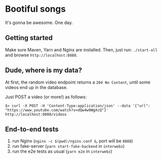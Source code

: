 # Bootiful songs

It's gonna be awesome.
One day.

## Getting started

Make sure Maven, Yarn and Nginx are installed.
Then, just run: `./start-all` and browse `http://localhost:8888`.

## Dude, where is my data?

At first, the random video endpoint returns a `204 No Content`, until some videos end up in the database.

Just POST a video (or more!) as follows:

```
$> curl -X POST -H 'Content-Type:application/json' --data '{"url": "https://www.youtube.com/watch?v=dQw4w9WgXcQ"}' http://localhost:8080/videos
```

## End-to-end tests

1. run Nginx (`nginx -c $(pwd)/nginx.conf &`, port will be `8888`)
2. run fake-server (`yarn start-fake-backend` in `interwebz`)
3. run the e2e tests as usual (`yarn e2e` in `interwebz`)
